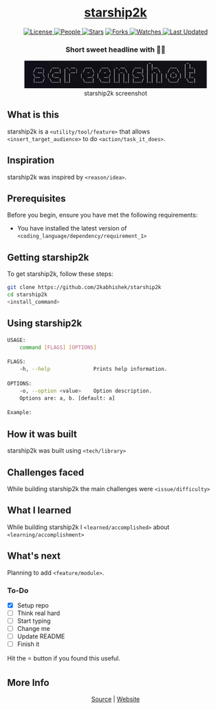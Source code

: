 <div align = "center">

<h1><a href="https://2kabhishek.github.io/starship2k">starship2k</a></h1>

<a href="https://github.com/2KAbhishek/starship2k/blob/main/LICENSE">
<img alt="License" src="https://img.shields.io/github/license/2kabhishek/starship2k?style=flat&color=eee&label="> </a>

<a href="https://github.com/2KAbhishek/starship2k/graphs/contributors">
<img alt="People" src="https://img.shields.io/github/contributors/2kabhishek/starship2k?style=flat&color=ffaaf2&label=People"> </a>

<a href="https://github.com/2KAbhishek/starship2k/stargazers">
<img alt="Stars" src="https://img.shields.io/github/stars/2kabhishek/starship2k?style=flat&color=98c379&label=Stars"></a>

<a href="https://github.com/2KAbhishek/starship2k/network/members">
<img alt="Forks" src="https://img.shields.io/github/forks/2kabhishek/starship2k?style=flat&color=66a8e0&label=Forks"> </a>

<a href="https://github.com/2KAbhishek/starship2k/watchers">
<img alt="Watches" src="https://img.shields.io/github/watchers/2kabhishek/starship2k?style=flat&color=f5d08b&label=Watches"> </a>

<a href="https://github.com/2KAbhishek/starship2k/pulse">
<img alt="Last Updated" src="https://img.shields.io/github/last-commit/2kabhishek/starship2k?style=flat&color=e06c75&label="> </a>

<h3>Short sweet headline with 🎇🎉</h3>

<figure>
  <img src= "images/screenshot.png" alt="starship2k Demo">
  <br/>
  <figcaption>starship2k screenshot</figcaption>
</figure>

</div>

## What is this

starship2k is a `<utility/tool/feature>` that allows `<insert_target_audience>` to do `<action/task_it_does>`.

## Inspiration

starship2k was inspired by `<reason/idea>`.

## Prerequisites

Before you begin, ensure you have met the following requirements:

- You have installed the latest version of `<coding_language/dependency/requirement_1>`

## Getting starship2k

To get starship2k, follow these steps:

```bash
git clone https://github.com/2kabhishek/starship2k
cd starship2k
<install_command>
```

## Using starship2k

```bash
USAGE:
    command [FLAGS] [OPTIONS]

FLAGS:
    -h, --help              Prints help information.

OPTIONS:
    -o, --option <value>    Option description.
    Options are: a, b. [default: a]

Example:


```

## How it was built

starship2k was built using `<tech/library>`

## Challenges faced

While building starship2k the main challenges were `<issue/difficulty>`

## What I learned

While building starship2k I `<learned/accomplished>` about `<learning/accomplishment>`

## What's next

Planning to add `<feature/module>`.

### To-Do

- [x] Setup repo
- [ ] Think real hard
- [ ] Start typing
- [ ] Change me
- [ ] Update README
- [ ] Finish it

Hit the ⭐ button if you found this useful.

## More Info

<div align="center">

<a href="https://github.com/2KAbhishek/starship2k">Source</a> | <a href="https://2kabhishek.github.io/starship2k">Website</a>

</div>
